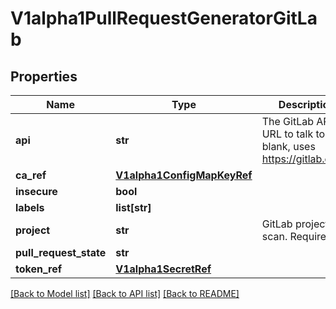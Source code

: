 # V1alpha1PullRequestGeneratorGitLab

## Properties
Name | Type | Description | Notes
------------ | ------------- | ------------- | -------------
**api** | **str** | The GitLab API URL to talk to. If blank, uses https://gitlab.com/. | [optional] 
**ca_ref** | [**V1alpha1ConfigMapKeyRef**](V1alpha1ConfigMapKeyRef.md) |  | [optional] 
**insecure** | **bool** |  | [optional] 
**labels** | **list[str]** |  | [optional] 
**project** | **str** | GitLab project to scan. Required. | [optional] 
**pull_request_state** | **str** |  | [optional] 
**token_ref** | [**V1alpha1SecretRef**](V1alpha1SecretRef.md) |  | [optional] 

[[Back to Model list]](../README.md#documentation-for-models) [[Back to API list]](../README.md#documentation-for-api-endpoints) [[Back to README]](../README.md)


